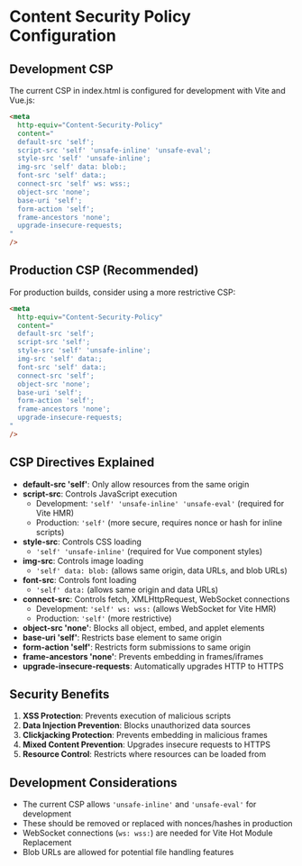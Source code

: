 # Content Security Policy Configuration

## Development CSP

The current CSP in index.html is configured for development with Vite and Vue.js:

```html
<meta
  http-equiv="Content-Security-Policy"
  content="
  default-src 'self';
  script-src 'self' 'unsafe-inline' 'unsafe-eval';
  style-src 'self' 'unsafe-inline';
  img-src 'self' data: blob:;
  font-src 'self' data:;
  connect-src 'self' ws: wss:;
  object-src 'none';
  base-uri 'self';
  form-action 'self';
  frame-ancestors 'none';
  upgrade-insecure-requests;
"
/>
```

## Production CSP (Recommended)

For production builds, consider using a more restrictive CSP:

```html
<meta
  http-equiv="Content-Security-Policy"
  content="
  default-src 'self';
  script-src 'self';
  style-src 'self' 'unsafe-inline';
  img-src 'self' data:;
  font-src 'self' data:;
  connect-src 'self';
  object-src 'none';
  base-uri 'self';
  form-action 'self';
  frame-ancestors 'none';
  upgrade-insecure-requests;
"
/>
```

## CSP Directives Explained

- **default-src 'self'**: Only allow resources from the same origin
- **script-src**: Controls JavaScript execution
  - Development: `'self' 'unsafe-inline' 'unsafe-eval'` (required for Vite HMR)
  - Production: `'self'` (more secure, requires nonce or hash for inline scripts)
- **style-src**: Controls CSS loading
  - `'self' 'unsafe-inline'` (required for Vue component styles)
- **img-src**: Controls image loading
  - `'self' data: blob:` (allows same origin, data URLs, and blob URLs)
- **font-src**: Controls font loading
  - `'self' data:` (allows same origin and data URLs)
- **connect-src**: Controls fetch, XMLHttpRequest, WebSocket connections
  - Development: `'self' ws: wss:` (allows WebSocket for Vite HMR)
  - Production: `'self'` (more restrictive)
- **object-src 'none'**: Blocks all object, embed, and applet elements
- **base-uri 'self'**: Restricts base element to same origin
- **form-action 'self'**: Restricts form submissions to same origin
- **frame-ancestors 'none'**: Prevents embedding in frames/iframes
- **upgrade-insecure-requests**: Automatically upgrades HTTP to HTTPS

## Security Benefits

1. **XSS Protection**: Prevents execution of malicious scripts
2. **Data Injection Prevention**: Blocks unauthorized data sources
3. **Clickjacking Protection**: Prevents embedding in malicious frames
4. **Mixed Content Prevention**: Upgrades insecure requests to HTTPS
5. **Resource Control**: Restricts where resources can be loaded from

## Development Considerations

- The current CSP allows `'unsafe-inline'` and `'unsafe-eval'` for development
- These should be removed or replaced with nonces/hashes in production
- WebSocket connections (`ws: wss:`) are needed for Vite Hot Module Replacement
- Blob URLs are allowed for potential file handling features

